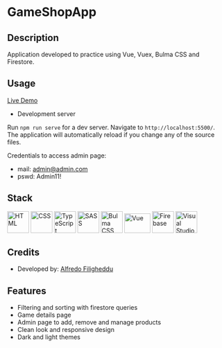 # GameShopApp

## Description

Application developed to practice using Vue, Vuex, Bulma CSS and Firestore.

## Usage

<a href="https://alfrew.github.io/n-shop/">Live Demo</a>

- Development server

Run `npm run serve` for a dev server. Navigate to `http://localhost:5500/`. The application will automatically reload if you change any of the source files.

Credentials to access admin page:

- mail: admin@admin.com
- pswd: Admin11!

## Stack

  <img src="https://github.com/Alfrew/Alfrew/assets/102723851/5efa3f67-1fd9-4970-908b-fc8db8999201" alt="HTML" width="50" height="50">
  <img src="https://github.com/Alfrew/Alfrew/assets/102723851/42db0b32-25fb-4e7c-b9e0-9808c8052fb2" alt="CSS" width="50" height="50">
  <img src="https://github.com/Alfrew/Alfrew/assets/102723851/dbb8181d-bfb6-4ce0-89a9-fd621ef4eec7" alt="TypeScript" width="50" height="50">
  <img src="https://github.com/Alfrew/Alfrew/assets/102723851/43970318-cb81-4763-8de0-4f3a51d23cde" alt="SASS" width="50" height="50">
  <img src="https://github.com/user-attachments/assets/f5b68d86-8a1d-4886-ae91-2d82d80b5e4d" alt="Bulma CSS" width="50" height="50">
  <img src="https://github.com/user-attachments/assets/c5369295-f3cc-4f3e-a68d-4fdfada03f14" alt="Vue" width="60" height="45">
  <img src="https://github.com/user-attachments/assets/f8e8ff81-9f38-4302-b6c2-6604ad3ea663" alt="Firebase" width="50" height="50">
  <img src="https://github.com/Alfrew/Alfrew/assets/102723851/602dced6-47d9-4fba-952f-4ab563e76f82" alt="Visual Studio Code" width="50" height="50">

## Credits

- Developed by: <a href="https://github.com/Alfrew">Alfredo Filigheddu</a>

## Features

- Filtering and sorting with firestore queries
- Game details page
- Admin page to add, remove and manage products
- Clean look and responsive design
- Dark and light themes
